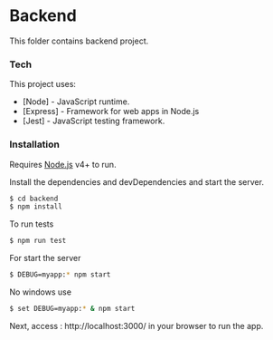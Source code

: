 # Backend

This folder contains backend project.

### Tech

This project uses:

* [Node] - JavaScript runtime.
* [Express] - Framework for web apps in Node.js
* [Jest] - JavaScript testing framework.

### Installation

Requires [Node.js](https://nodejs.org/) v4+ to run.

Install the dependencies and devDependencies and start the server.

```sh
$ cd backend
$ npm install
```

To run tests

```sh
$ npm run test
```


For start the server

```sh
$ DEBUG=myapp:* npm start
```
No windows use
```sh
$ set DEBUG=myapp:* & npm start
```

Next, access : http://localhost:3000/ in your browser to run the app.